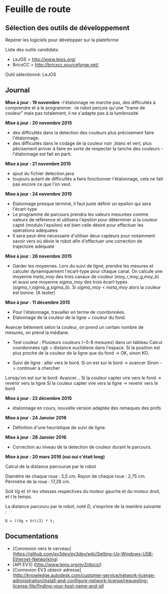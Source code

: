 # Feuille de route #

## Sélection des outils de développement ##

Repérer les logiciels pour développer sur la plateforme

Liste des outils candidats:

 - LeJOS > http://www.lejos.org/
 - BricxCC > http://bricxcc.sourceforge.net/


Outil sélectionné: LeJOS

## Journal ##

**Mise à jour : 19 novembre**
 -l'étalonnage ne marche pas, des difficultés à comprendre et à le programmer.
 -le robot perçois qu'une "trame de couleur" mais pas totalement, il ne s'adapte pas à
la lumibnosité

**Mise à jour : 20 novembre 2015**
- des difficultés dans la detection des couleurs plus précisement faire l'étalonnage.
- des difficultés dans le codage de la couleur noir ,blanc et vert,
plus pécisement arriver à faire en sorte de respecter la tanche des couleurs
-l'étalonnage est fait en parti.

**Mise à jour : 21 novembre 2015**
  - ajout du fichier detection.java
  - toujours autant de difficultés a faire fonctionner l'étalonnage,
cela ne fait pas encore ce que l'on veut.


**Mise à jour : 24 novembre 2015**
  - Etalonnage presque terminé, il faut juste définir un epsilon qui sera l'écart-type
  - Le programme de parcours prendra les valeurs mesurées comme valeurs
de référence et utilisera l'epsilon pour déterminer si la couleur capté
(modulo l'epsilon) est bien celle désiré pour effectuer les opérations adéquates
  - Il sera peut-être nécessaire d'utiliser deux capteurs pour notamment savoir
vers où dévie le robot afin d'effectuer une correction de trajectoire adéquate


**Mise à jour : 26 novembre 2015**
  - Garder les moyennes. Lors du suivi de ligne, prendre les mesures et
calculer dynamiquement l'ecart-type pour chaque canal.
On calcule une moyenne *meta_moy* des trois canaux de couleur (*moy_r*,*moy_g*,*moy_b*)
et aussi une moyenne *sigma_moy* des trois écart-types (*sigma_r*,*sigma_g*,*sigma_b*).
Si *sigma_moy* < *meta_moy* alors la couleur est bonne. (A tester)


**Mise à jour : 11 décembre 2015**

  - Pour l'étalonnage, travailler en terme de coordonnées.
  - Etalonnage de la couleur de la ligne + couleur du fond.

Avancer bêtement selon la couleur, on prend un certain nombre de mesures,
on prend la médiane.
  - Test couleur : Plusieurs couleurs (~5-8 mesures) dans un tableau
Calcul coordonnées rgb + distance euclidiene dans l'espace.
Si la position est plus proche de la couleur de la ligne que du fond -> OK,
sinon KO.

  - Suivi de ligne : aller vers le bord.
Si on est sur le bord -> avancer
Sinon -> continuer à chercher

Lorsqu'on est sur le bord: Avancer...
Si la couleur capter vire vers le fond -> revenir vers la ligne
Si la couleur capter vire vers la ligne -> revenir vers le bord

**Mise à jour : 22 décembre 2015**
- étalonnage en cours, nouvelle version adaptée des remaques des profs


**Mise à jour : 24 Janvier 2016**
- Définition d'une heuristique de suivi de ligne.

**Mise à jour : 28 Janvier 2016**
- Correction au niveau de la detection de couleur durant le parcours.

**Mise à jour : 20 mars 2016  (oui oui c'était long)**

Calcul de la distance parcourue par le robot

Diamètre de chaque roue : 5,5 cm.
Rayon de chaque roue    : 2,75 cm.
Périmètre de la roue    : 17,28 cm.

Soit *Vg* et *Vr* les vitesses respectives du moteur gauche et du moteur droit,
et *t* le temps.

La distance parcouru par le robot, noté *D*, s'exprime de la manière suivante :

    D = ((Vg + Vr)/2) * t;


## Documentations ##

 - [Connexion vers le cerveau] (https://github.com/ev3dev/ev3dev/wiki/Setting-Up-Windows-USB-Ethernet-Networking)
 - [API EV3] (http://www.lejos.org/ev3/docs/)
 - [Connexion EV3 obtenir adresse] (http://knowledge.autodesk.com/customer-service/network-license-administration/install-and-configure-network-license/requesting-license-file/finding-your-host-name-and-id)
